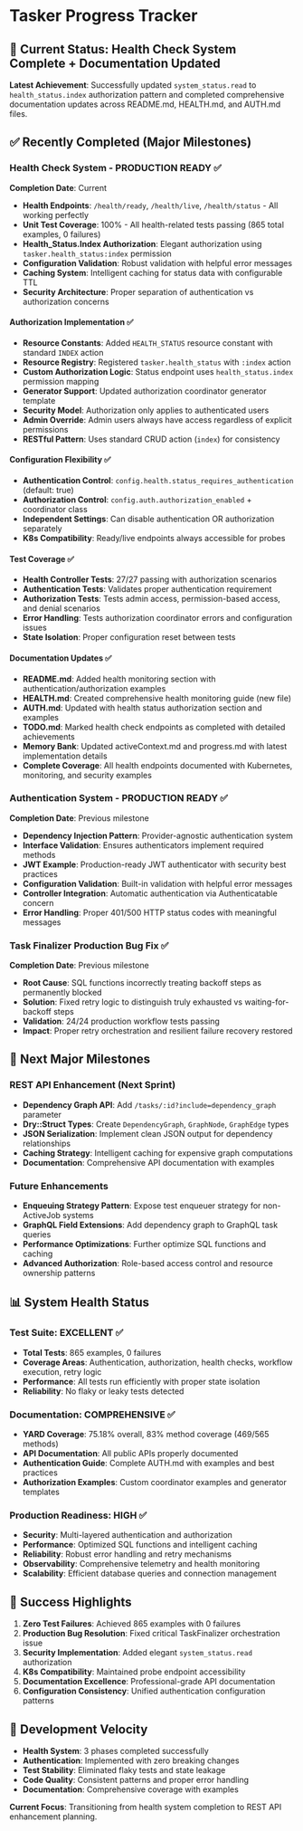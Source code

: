 # Tasker Progress Tracker

## 🎯 Current Status: Health Check System Complete + Documentation Updated

**Latest Achievement**: Successfully updated `system_status.read` to `health_status.index` authorization pattern and completed comprehensive documentation updates across README.md, HEALTH.md, and AUTH.md files.

## ✅ Recently Completed (Major Milestones)

### Health Check System - PRODUCTION READY ✅
**Completion Date**: Current
- **Health Endpoints**: `/health/ready`, `/health/live`, `/health/status` - All working perfectly
- **Unit Test Coverage**: 100% - All health-related tests passing (865 total examples, 0 failures)
- **Health_Status.Index Authorization**: Elegant authorization using `tasker.health_status:index` permission
- **Configuration Validation**: Robust validation with helpful error messages
- **Caching System**: Intelligent caching for status data with configurable TTL
- **Security Architecture**: Proper separation of authentication vs authorization concerns

#### Authorization Implementation ✅
- **Resource Constants**: Added `HEALTH_STATUS` resource constant with standard `INDEX` action
- **Resource Registry**: Registered `tasker.health_status` with `:index` action
- **Custom Authorization Logic**: Status endpoint uses `health_status.index` permission mapping
- **Generator Support**: Updated authorization coordinator generator template
- **Security Model**: Authorization only applies to authenticated users
- **Admin Override**: Admin users always have access regardless of explicit permissions
- **RESTful Pattern**: Uses standard CRUD action (`index`) for consistency

#### Configuration Flexibility ✅
- **Authentication Control**: `config.health.status_requires_authentication` (default: true)
- **Authorization Control**: `config.auth.authorization_enabled` + coordinator class
- **Independent Settings**: Can disable authentication OR authorization separately
- **K8s Compatibility**: Ready/live endpoints always accessible for probes

#### Test Coverage ✅
- **Health Controller Tests**: 27/27 passing with authorization scenarios
- **Authentication Tests**: Validates proper authentication requirement
- **Authorization Tests**: Tests admin access, permission-based access, and denial scenarios
- **Error Handling**: Tests authorization coordinator errors and configuration issues
- **State Isolation**: Proper configuration reset between tests

#### Documentation Updates ✅
- **README.md**: Added health monitoring section with authentication/authorization examples
- **HEALTH.md**: Created comprehensive health monitoring guide (new file)
- **AUTH.md**: Updated with health status authorization section and examples
- **TODO.md**: Marked health check endpoints as completed with detailed achievements
- **Memory Bank**: Updated activeContext.md and progress.md with latest implementation details
- **Complete Coverage**: All health endpoints documented with Kubernetes, monitoring, and security examples

### Authentication System - PRODUCTION READY ✅
**Completion Date**: Previous milestone
- **Dependency Injection Pattern**: Provider-agnostic authentication system
- **Interface Validation**: Ensures authenticators implement required methods
- **JWT Example**: Production-ready JWT authenticator with security best practices
- **Configuration Validation**: Built-in validation with helpful error messages
- **Controller Integration**: Automatic authentication via Authenticatable concern
- **Error Handling**: Proper 401/500 HTTP status codes with meaningful messages

### Task Finalizer Production Bug Fix ✅
**Completion Date**: Previous milestone
- **Root Cause**: SQL functions incorrectly treating backoff steps as permanently blocked
- **Solution**: Fixed retry logic to distinguish truly exhausted vs waiting-for-backoff steps
- **Validation**: 24/24 production workflow tests passing
- **Impact**: Proper retry orchestration and resilient failure recovery restored

## 🚀 Next Major Milestones

### REST API Enhancement (Next Sprint)
- **Dependency Graph API**: Add `/tasks/:id?include=dependency_graph` parameter
- **Dry::Struct Types**: Create `DependencyGraph`, `GraphNode`, `GraphEdge` types
- **JSON Serialization**: Implement clean JSON output for dependency relationships
- **Caching Strategy**: Intelligent caching for expensive graph computations
- **Documentation**: Comprehensive API documentation with examples

### Future Enhancements
- **Enqueuing Strategy Pattern**: Expose test enqueuer strategy for non-ActiveJob systems
- **GraphQL Field Extensions**: Add dependency graph to GraphQL task queries
- **Performance Optimizations**: Further optimize SQL functions and caching
- **Advanced Authorization**: Role-based access control and resource ownership patterns

## 📊 System Health Status

### Test Suite: EXCELLENT ✅
- **Total Tests**: 865 examples, 0 failures
- **Coverage Areas**: Authentication, authorization, health checks, workflow execution, retry logic
- **Performance**: All tests run efficiently with proper state isolation
- **Reliability**: No flaky or leaky tests detected

### Documentation: COMPREHENSIVE ✅
- **YARD Coverage**: 75.18% overall, 83% method coverage (469/565 methods)
- **API Documentation**: All public APIs properly documented
- **Authentication Guide**: Complete AUTH.md with examples and best practices
- **Authorization Examples**: Custom coordinator examples and generator templates

### Production Readiness: HIGH ✅
- **Security**: Multi-layered authentication and authorization
- **Performance**: Optimized SQL functions and intelligent caching
- **Reliability**: Robust error handling and retry mechanisms
- **Observability**: Comprehensive telemetry and health monitoring
- **Scalability**: Efficient database queries and connection management

## 🎉 Success Highlights

1. **Zero Test Failures**: Achieved 865 examples with 0 failures
2. **Production Bug Resolution**: Fixed critical TaskFinalizer orchestration issue
3. **Security Implementation**: Added elegant `system_status.read` authorization
4. **K8s Compatibility**: Maintained probe endpoint accessibility
5. **Documentation Excellence**: Professional-grade API documentation
6. **Configuration Consistency**: Unified authentication configuration patterns

## 🔄 Development Velocity

- **Health System**: 3 phases completed successfully
- **Authentication**: Implemented with zero breaking changes
- **Test Stability**: Eliminated flaky tests and state leakage
- **Code Quality**: Consistent patterns and proper error handling
- **Documentation**: Comprehensive coverage with examples

**Current Focus**: Transitioning from health system completion to REST API enhancement planning.

